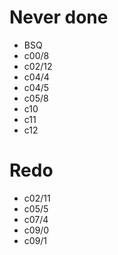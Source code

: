 # Never done
- BSQ
- c00/8
- c02/12
- c04/4
- c04/5
- c05/8
- c10
- c11
- c12
# Redo
- c02/11
- c05/5
- c07/4
- c09/0
- c09/1
